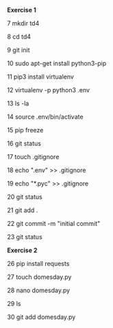 __Exercise 1__

7 mkdir td4

8 cd td4

9 git init

10 sudo apt-get install python3-pip

11 pip3 install virtualenv

12 virtualenv -p python3 .env

13 ls -la

14 source .env/bin/activate

15 pip freeze

16 git status

17 touch .gitignore

18 echo ".env" >> .gitignore

19 echo "*.pyc" >> .gitignore

20 git status

21 git add .

22 git commit -m "initial commit"

23 git status

__Exercise 2__

26 pip install requests

27 touch domesday.py

28 nano domesday.py

29 ls

30 git add domesday.py

